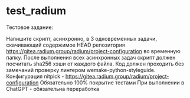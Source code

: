 # test_radium
Тестовое задание:

Напишите скрипт, асинхронно, в 3 одновременных задачи, скачивающий содержимое HEAD репозитория https://gitea.radium.group/radium/project-configuration во временную папку.
После выполнения всех асинхронных задач скрипт должен посчитать sha256 хэши от каждого файла.
Код должен проходить без замечаний проверку линтером wemake-python-styleguide. Конфигурация nitpick - https://gitea.radium.group/radium/project-configuration
Обязательно 100% покрытие тестами
При выполнении в ChatGPT - обязательна переработка
